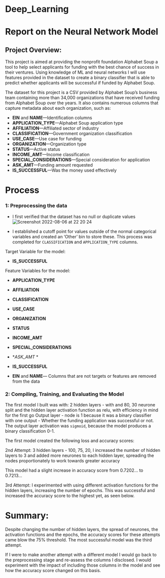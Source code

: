 # Deep_Learning

# Report on the Neural Network Model


## Project Overview:

This project is aimed at providing the nonprofit foundation Alphabet Soup a tool to help select applicants for funding with the best chance of success in their ventures. Using knowledge of ML and neural networks I will use features provided in the dataset to create a binary classifier that is able to predict whether applicants will be successful if funded by Alphabet Soup.

The dataset for this project is a CSV provided by Alphabet Soup’s business team containing more than 34,000 organizations that have received funding from Alphabet Soup over the years. It also contains numerous columns that capture metadata about each organization, such as:

* **EIN** and **NAME**—Identification columns
* **APPLICATION_TYPE**—Alphabet Soup application type
* **AFFILIATION**—Affiliated sector of industry
* **CLASSIFICATION**—Government organization classification
* **USE_CASE**—Use case for funding
* **ORGANIZATION**—Organization type
* **STATUS**—Active status
* **INCOME_AMT**—Income classification
* **SPECIAL_CONSIDERATIONS**—Special consideration for application
* **ASK_AMT**—Funding amount requested
* **IS_SUCCESSFUL**—Was the money used effectively


# Process

### 1: Preprocessing the data
* I first verified that the dataset has no null or duplicate values 
![Screenshot 2022-08-06 at 22 20 24](https://user-images.githubusercontent.com/67019030/183266401-f3e86c8b-d0e3-4b15-98d0-bc14dc4028e4.png)



* I established a cutoff point for values outside of the normal categorical variables and created an ‘Other’ bin to store these. This process was completed for `CLASSIFICATION` and `APPLICATION_TYPE` columns.

Target Variable for the model: 
* **IS_SUCCESSFUL**

Feature Variables for the model: 

* **APPLICATION_TYPE**
* **AFFILIATION**
* **CLASSIFICATION**
* **USE_CASE**
* **ORGANIZATION**
* **STATUS**
* **INCOME_AMT**
* **SPECIAL_CONSIDERATIONS**
* **ASK_AMT* *
* **IS_SUCCESSFUL**


* **EIN** and **NAME**— Columns that are not targets or features are removed from the data


### 2: Compiling, Training, and Evaluating the Model

The first model I built was with:
2 hidden layers - with and 80, 30 neurone split and the hidden layer activation function as relu, with efficiency in mind for the first go
Output layer - node is 1 because it was a binary classifier with one output - Whether the funding application was successful or not. The output layer activation was `sigmoid`, because the model produces a binary classification 0-1.

The first model created the following loss and accuracy scores:


2nd Attempt:
3 hidden layers - 100, 75, 20, I increased the number of hidden layers to 3 and added more neurones to each hidden layer, spreading the nodes proportionately to work towards greater accuracy

This model had a slight increase in accuracy score from 0.7202… to 0.7213…


3rd Attempt:
I experimented with using different activation functions for the hidden layers, increasing the number of epochs. This was successful and increased the accuracy score to the highest yet, as seen below.


# Summary: 
Despite changing the number of hidden layers, the spread of neurones, the activation functions and the epochs, the accuracy scores for these attempts came blow the 75% threshold. The most successful model was the third attempt.  

If I were to make another attempt with a different model I would go back to the preprocessing stage and re-assess the columns I disclosed. I would experiment with the impact of including those columns in the model and see how the accuracy score changed on this basis.
